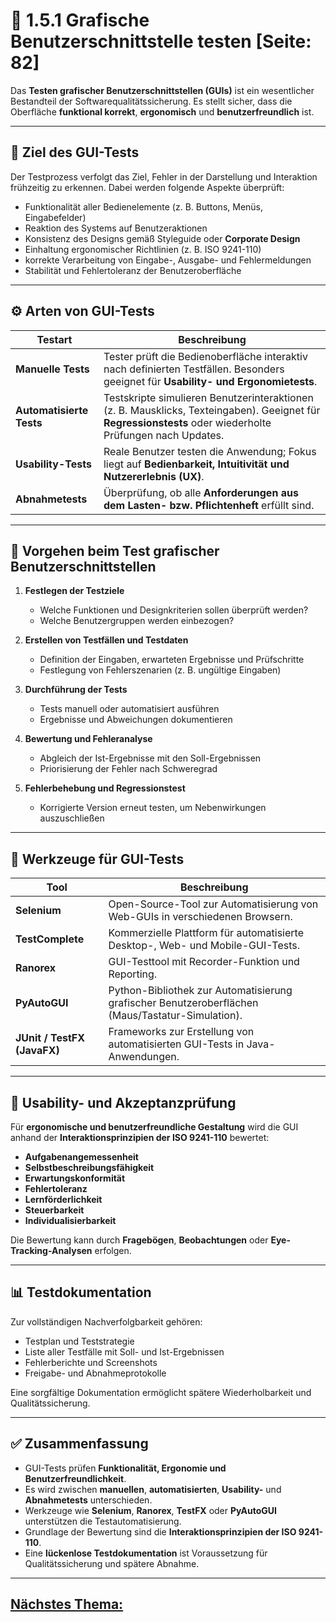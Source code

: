 # 🧩 1.5.1 Grafische Benutzerschnittstelle testen [Seite: 82]

Das **Testen grafischer Benutzerschnittstellen (GUIs)** ist ein wesentlicher Bestandteil der Softwarequalitätssicherung. Es stellt sicher, dass die Oberfläche **funktional korrekt**, **ergonomisch** und **benutzerfreundlich** ist.

---

## 🧠 Ziel des GUI-Tests

Der Testprozess verfolgt das Ziel, Fehler in der Darstellung und Interaktion frühzeitig zu erkennen.
Dabei werden folgende Aspekte überprüft:

* Funktionalität aller Bedienelemente (z. B. Buttons, Menüs, Eingabefelder)
* Reaktion des Systems auf Benutzeraktionen
* Konsistenz des Designs gemäß Styleguide oder **Corporate Design**
* Einhaltung ergonomischer Richtlinien (z. B. ISO 9241-110)
* korrekte Verarbeitung von Eingabe-, Ausgabe- und Fehlermeldungen
* Stabilität und Fehlertoleranz der Benutzeroberfläche

---

## ⚙️ Arten von GUI-Tests

| Testart                  | Beschreibung                                                                                                                                              |
| ------------------------ | --------------------------------------------------------------------------------------------------------------------------------------------------------- |
| **Manuelle Tests**       | Tester prüft die Bedienoberfläche interaktiv nach definierten Testfällen. Besonders geeignet für **Usability- und Ergonomietests**.                       |
| **Automatisierte Tests** | Testskripte simulieren Benutzerinteraktionen (z. B. Mausklicks, Texteingaben). Geeignet für **Regressionstests** oder wiederholte Prüfungen nach Updates. |
| **Usability-Tests**      | Reale Benutzer testen die Anwendung; Fokus liegt auf **Bedienbarkeit, Intuitivität und Nutzererlebnis (UX)**.                                             |
| **Abnahmetests**         | Überprüfung, ob alle **Anforderungen aus dem Lasten- bzw. Pflichtenheft** erfüllt sind.                                                                   |

---

## 🧩 Vorgehen beim Test grafischer Benutzerschnittstellen

1. **Festlegen der Testziele**

   * Welche Funktionen und Designkriterien sollen überprüft werden?
   * Welche Benutzergruppen werden einbezogen?

2. **Erstellen von Testfällen und Testdaten**

   * Definition der Eingaben, erwarteten Ergebnisse und Prüfschritte
   * Festlegung von Fehlerszenarien (z. B. ungültige Eingaben)

3. **Durchführung der Tests**

   * Tests manuell oder automatisiert ausführen
   * Ergebnisse und Abweichungen dokumentieren

4. **Bewertung und Fehleranalyse**

   * Abgleich der Ist-Ergebnisse mit den Soll-Ergebnissen
   * Priorisierung der Fehler nach Schweregrad

5. **Fehlerbehebung und Regressionstest**

   * Korrigierte Version erneut testen, um Nebenwirkungen auszuschließen

---

## 🧰 Werkzeuge für GUI-Tests

| Tool                        | Beschreibung                                                                                     |
| --------------------------- | ------------------------------------------------------------------------------------------------ |
| **Selenium**                | Open-Source-Tool zur Automatisierung von Web-GUIs in verschiedenen Browsern.                     |
| **TestComplete**            | Kommerzielle Plattform für automatisierte Desktop-, Web- und Mobile-GUI-Tests.                   |
| **Ranorex**                 | GUI-Testtool mit Recorder-Funktion und Reporting.                                                |
| **PyAutoGUI**               | Python-Bibliothek zur Automatisierung grafischer Benutzeroberflächen (Maus/Tastatur-Simulation). |
| **JUnit / TestFX (JavaFX)** | Frameworks zur Erstellung von automatisierten GUI-Tests in Java-Anwendungen.                     |

---

## 🧩 Usability- und Akzeptanzprüfung

Für **ergonomische und benutzerfreundliche Gestaltung** wird die GUI anhand der **Interaktionsprinzipien der ISO 9241-110** bewertet:

* **Aufgabenangemessenheit**
* **Selbstbeschreibungsfähigkeit**
* **Erwartungskonformität**
* **Fehlertoleranz**
* **Lernförderlichkeit**
* **Steuerbarkeit**
* **Individualisierbarkeit**

Die Bewertung kann durch **Fragebögen**, **Beobachtungen** oder **Eye-Tracking-Analysen** erfolgen.

---

## 📊 Testdokumentation

Zur vollständigen Nachverfolgbarkeit gehören:

* Testplan und Teststrategie
* Liste aller Testfälle mit Soll- und Ist-Ergebnissen
* Fehlerberichte und Screenshots
* Freigabe- und Abnahmeprotokolle

Eine sorgfältige Dokumentation ermöglicht spätere Wiederholbarkeit und Qualitätssicherung.

---

## ✅ Zusammenfassung

* GUI-Tests prüfen **Funktionalität, Ergonomie und Benutzerfreundlichkeit**.
* Es wird zwischen **manuellen**, **automatisierten**, **Usability-** und **Abnahmetests** unterschieden.
* Werkzeuge wie **Selenium**, **Ranorex**, **TestFX** oder **PyAutoGUI** unterstützen die Testautomatisierung.
* Grundlage der Bewertung sind die **Interaktionsprinzipien der ISO 9241-110**.
* Eine **lückenlose Testdokumentation** ist Voraussetzung für Qualitätssicherung und spätere Abnahme.


---

## [Nächstes Thema:](./1.5.2_Das_Testen_der_User_Experience_beschreiben.md)
